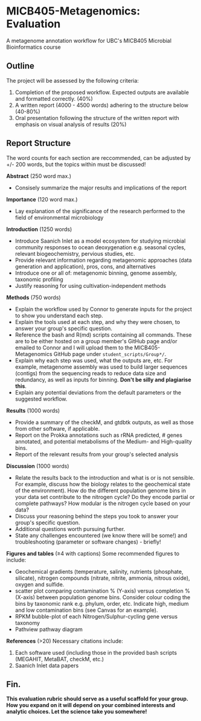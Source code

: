 # MICB405-Metagenomics: Evaluation
A metagenome annotation workflow for UBC's MICB405 Microbial Bioinformatics course

## Outline
The project will be assessed by the following criteria:
1. Completion of the proposed workflow. Expected outputs are available and formatted correctly. (40%)
2. A written report (4000 - 4500 words) adhering to the structure below (40-80%)
3. Oral presentation following the structure of the written report with emphasis on visual analysis of results (20%)

## Report Structure

The word counts for each section are reccommended, can be adjusted by +/- 200 words, but the topics within must be discussed!

__Abstract__ (250 word max.)
 - Consisely summarize the major results and implications of the report

__Importance__ (120 word max.)
 - Lay explanation of the significance of the research performed to the field of environmental microbiology

__Introduction__ (1250 words)
 - Introduce Saanich Inlet as a model ecosystem for studying microbial community responses to ocean deoxygenation e.g. seasonal cycles, relevant biogeochemistry, pervious studies, etc. 
 - Provide relevant information regarding metagenomic approaches (data generation and application), pros, cons, and alternatives
 - Introduce one or all of: metagenomic binning, genome assembly, taxonomic profiling
 - Justify reasoning for using cultivation-independent methods

__Methods__ (750 words)
 - Explain the workflow used by Connor to generate inputs for the project to show you understand each step.
 - Explain the tools used at each step, and why they were chosen, to answer your group's specific question.
 - Reference the bash and R(md) scripts containing all commands.
 These are to be either hosted on a group member's GitHub page and/or emailed to Connor and I will upload them to the MICB405-Metagenomics GitHub page under `student_scripts/Group*/`.
 - Explain why each step was used, what the outputs are, etc.
 For example, metagenome assembly was used to build larger sequences (contigs) from the sequencing reads to reduce data size and redundancy, as well as inputs for binning. __Don't be silly and plagiarise this__.
 - Explain any potential deviations from the default parameters or the suggested workflow.

__Results__ (1000 words)
 - Provide a summary of the checkM, and gtdbtk outputs, as well as those from other software, if applicable.
 - Report on the Prokka annotations such as rRNA predicted, # genes annotated, and potential metabolisms of the Medium- and High-quality bins.
 - Report of the relevant results from your group's selected analysis

__Discussion__ (1000 words)
 - Relate the results back to the introduction and what is or is not sensible.
 For example, discuss how the biology relates to the geochemical state of the environment).
 How do the different population genome bins in your data set contribute to the nitrogen cycle?
  Do they encode partial or complete pathways? How modular is the nitrogen cycle based on your data?
 - Discuss your reasoning behind the steps you took to answer your group's specific question.
 - Additional questions worth pursuing further.
 - State any challenges encountered (we know there will be some!) and troubleshooting (parameter or software changes) - briefly!

__Figures and tables__ (≥4 with captions)
Some recommended figures to include:
 - Geochemical gradients (temperature, salinity, nutrients (phosphate, silicate), nitrogen compounds (nitrate, nitrite, ammonia, nitrous oxide), oxygen and sulfide.  
 - scatter plot comparing contamination % (Y-axis) versus completion % (X-axis) between population genome bins.
 Consider colour coding the bins by taxonomic rank e.g. phylum, order, etc.
 Indicate high, medium and low contamination bins (see Canvas for an example).
 - RPKM bubble-plot of each Nitrogen/Sulphur-cycling gene versus taxonomy
 - Pathview pathway diagram 

__References__ (>20)
Necessary citations include:
1. Each software used (including those in the provided bash scripts (MEGAHIT, MetaBAT, checkM, etc.) 
2. Saanich Inlet data papers


## Fin.

__This evaluation rubric should serve as a useful scaffold for your group. How you expand on it will depend on your combined interests and analytic choices. Let the science take you somewhere!__

